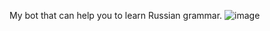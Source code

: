 My bot that can help you to learn Russian grammar.
![image](https://user-images.githubusercontent.com/90178590/163954388-b2c16d81-62a7-4a51-ba06-633c77e3f14b.png)
